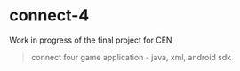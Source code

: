 # connect-4
Work in progress of the final project for CEN
> connect four game application - java, xml, android sdk
